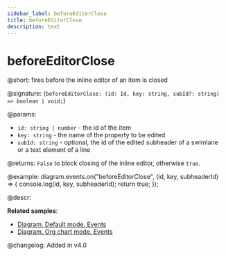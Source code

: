 ```yaml
---
sidebar_label: beforeEditorClose
title: beforeEditorClose
description: text
---
```


# beforeEditorClose

@short: fires before the inline editor of an item is closed

@signature: {`beforeEditorClose: (id: Id, key: string, subId?: string) => boolean | void;`}

@params:
- `id: string | number` - the id of the item
- `key: string` - the name of the property to be edited
- `subId: string` - optional, the id of the edited subheader of a swimlane or a text element of a line

@returns:
`False` to block closing of the inline editor, otherwise `true`.

@example:
diagram.events.on("beforeEditorClose", (id, key, subheaderId) => {
    console.log(id, key, subheaderId);
    return true;
});

@descr:

**Related samples**:
- [Diagram. Default mode. Events](https://snippet.dhtmlx.com/7h2hgb3g)
- [Diagram. Org chart mode. Events](https://snippet.dhtmlx.com/l38pct7c)

@changelog:
Added in v4.0
